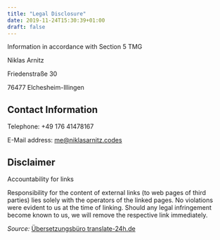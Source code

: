 ```yaml
---
title: "Legal Disclosure"
date: 2019-11-24T15:30:39+01:00
draft: false
---
```


Information in accordance with Section 5 TMG 

Niklas Arnitz

Friedenstraße 30

76477 Elchesheim-Illingen

## Contact Information

Telephone: +49 176 41478167

E-Mail address: [me@niklasarnitz.codes](mailto:me@niklasarnitz.codes)

## Disclaimer

Accountability for links

Responsibility for the content of external links (to web pages of third parties) lies solely with the operators of the linked pages. No violations were evident to us at the time of linking. Should any legal infringement become known to us, we will remove the respective link immediately.

*Source:* [Übersetzungsbüro translate-24h.de](http://www.translate-24h.de/) 